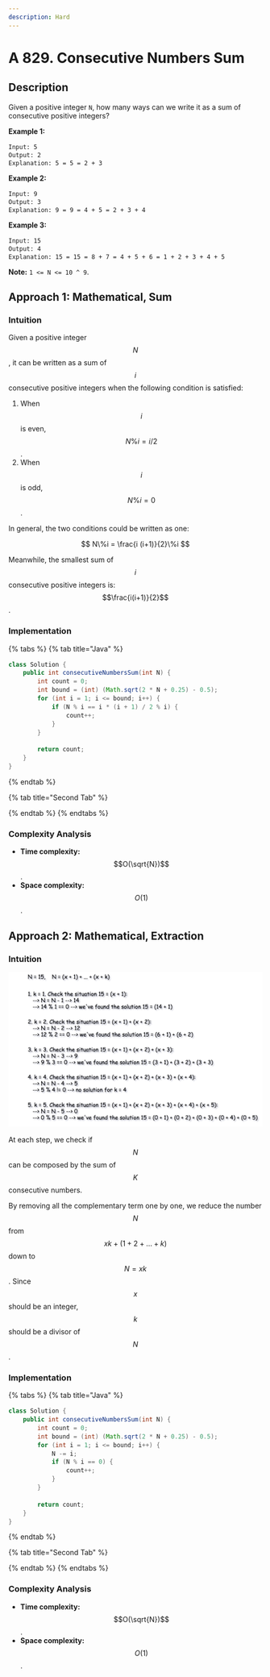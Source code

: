 ```yaml
---
description: Hard
---
```


# A 829. Consecutive Numbers Sum

## Description

Given a positive integer `N`, how many ways can we write it as a sum of consecutive positive integers?

**Example 1:**

```text
Input: 5
Output: 2
Explanation: 5 = 5 = 2 + 3
```

**Example 2:**

```text
Input: 9
Output: 3
Explanation: 9 = 9 = 4 + 5 = 2 + 3 + 4
```

**Example 3:**

```text
Input: 15
Output: 4
Explanation: 15 = 15 = 8 + 7 = 4 + 5 + 6 = 1 + 2 + 3 + 4 + 5
```

**Note:** `1 <= N <= 10 ^ 9`.

## Approach 1: Mathematical, Sum

### Intuition

Given a positive integer $$N$$, it can be written as a sum of $$i$$ consecutive positive integers when the following condition is satisfied:

1. When $$i$$ is even, $$N \% i = i/2$$.
2. When $$i$$ is odd, $$N\%i=0$$.

In general, the two conditions could be written as one:

$$
N\%i = \frac{i (i+1)}{2}\%i
$$

Meanwhile, the smallest sum of $$i$$ consecutive positive integers is: $$\frac{i(i+1)}{2}$$.

### Implementation

{% tabs %}
{% tab title="Java" %}
```java
class Solution {
    public int consecutiveNumbersSum(int N) {
        int count = 0;
        int bound = (int) (Math.sqrt(2 * N + 0.25) - 0.5);
        for (int i = 1; i <= bound; i++) {
            if (N % i == i * (i + 1) / 2 % i) {
                count++;
            }
        }

        return count;
    }
}
```
{% endtab %}

{% tab title="Second Tab" %}

{% endtab %}
{% endtabs %}

### Complexity Analysis

* **Time complexity:** $$O(\sqrt{N})$$.
* **Space complexity:** $$O(1)$$.

## Approach 2: Mathematical, Extraction

### Intuition

![](../../../.gitbook/assets/image%20%28206%29.png)

At each step, we check if $$N$$ can be composed by the sum of $$K$$ consecutive numbers.

By removing all the complementary term one by one, we reduce the number $$N$$ from $$xk+(1+2+\dots+k)$$ down to $$N=xk$$. Since $$x$$ should be an integer, $$k$$ should be a divisor of $$N$$.

### Implementation

{% tabs %}
{% tab title="Java" %}
```java
class Solution {
    public int consecutiveNumbersSum(int N) {
        int count = 0;
        int bound = (int) (Math.sqrt(2 * N + 0.25) - 0.5);
        for (int i = 1; i <= bound; i++) {
            N -= i;
            if (N % i == 0) {
                count++;
            }
        }

        return count;
    }
}
```
{% endtab %}

{% tab title="Second Tab" %}

{% endtab %}
{% endtabs %}

### Complexity Analysis

* **Time complexity:** $$O(\sqrt{N})$$.
* **Space complexity:** $$O(1)$$.

